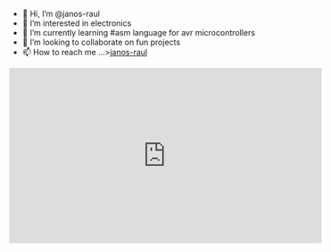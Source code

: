 - 👋 Hi, I’m @janos-raul
- 👀 I’m interested in electronics
- 🌱 I’m currently learning #asm language for avr microcontrollers
- 💞️ I’m looking to collaborate on fun projects
- 📫 How to reach me ...>[janos-raul](https://discord.gg/9yXgGQpSab)

<!---
janos-raul/janos-raul is a ✨ special ✨ repository because its `README.md` (this file) appears on your GitHub profile.
You can click the Preview link to take a look at your changes.
--->
<iframe src="http://vlaha-41.go.ro:50800/stream" width="560" height="315" frameborder="0" allowfullscreen></iframe>
